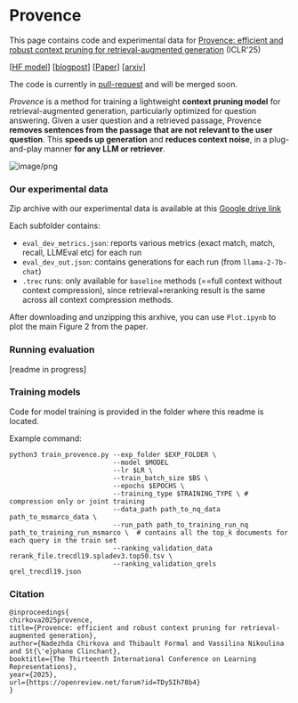 # Provence

This page contains code and experimental data for [Provence: efficient and robust context pruning for retrieval-augmented generation](https://openreview.net/forum?id=TDy5Ih78b4) (ICLR'25)

[[HF model](https://huggingface.co/naver/provence-reranker-debertav3-v1)] [[blogpost](https://huggingface.co/blog/nadiinchi/provence)] [[Paper](https://openreview.net/forum?id=TDy5Ih78b4&noteId=TDy5Ih78b4)] [[arxiv](https://arxiv.org/abs/2501.16214)]

The code is currently in [pull-request](https://github.com/naver/bergen/pull/40) and will be merged soon.

_Provence_ is a method for training a lightweight __context pruning model__ for retrieval-augmented generation, particularly optimized for question answering. Given a user question and a retrieved passage, Provence __removes sentences from the passage that are not relevant to the user question__. This __speeds up generation__ and __reduces context noise__, in a plug-and-play manner __for any LLM or retriever__. 

![image/png](https://cdn-uploads.huggingface.co/production/uploads/63bea3d44a2beec6555fd7dc/N1luvOjp7EJ-I-EcLFgV6.png)

### Our experimental data

Zip archive with our experimental data is available at this [Google drive link](https://drive.google.com/file/d/1hjcoCUniGS5bjF7xZYzi8s1HXJOdJwWL/view?usp=sharing)

Each subfolder contains:
*  `eval_dev_metrics.json`: reports various metrics (exact match, match, recall, LLMEval etc) for each run
*  `eval_dev_out.json`: contains generations for each run (from `llama-2-7b-chat`)
*  `.trec` runs: only available for `baseline` methods (==full context without context compression), since retrieval+reranking result is the same across all context compression methods.

After downloading and unzipping this arxhive, you can use `Plot.ipynb` to plot the main Figure 2 from the paper.

### Running evaluation

[readme in progress]

### Training models

Code for model training is provided in the folder where this readme is located.

Example command:
```
python3 train_provence.py --exp_folder $EXP_FOLDER \
                          --model $MODEL 
                          --lr $LR \ 
                          --train_batch_size $BS \ 
                          --epochs $EPOCHS \
                          --training_type $TRAINING_TYPE \ # compression only or joint training
                          --data_path path_to_nq_data path_to_msmarco_data \
                          --run_path path_to_training_run_nq path_to_training_run_msmarco \  # contains all the top_k documents for each query in the train set
                          --ranking_validation_data rerank_file.trecdl19.spladev3.top50.tsv \
                          --ranking_validation_qrels qrel_trecdl19.json
```

### Citation
```
@inproceedings{
chirkova2025provence,
title={Provence: efficient and robust context pruning for retrieval-augmented generation},
author={Nadezhda Chirkova and Thibault Formal and Vassilina Nikoulina and St{\'e}phane Clinchant},
booktitle={The Thirteenth International Conference on Learning Representations},
year={2025},
url={https://openreview.net/forum?id=TDy5Ih78b4}
}
```
